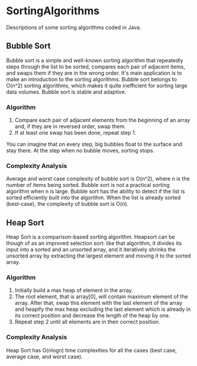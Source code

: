 # SortingAlgorithms
Descriptions of some sorting algorithms coded in Java.

## Bubble Sort
Bubble sort is a simple and well-known sorting algorithm that repeatedly steps through the list to be sorted, compares each pair of adjacent items, and swaps them if they are in the wrong order. It's main application is to make an introduction to the sorting algorithms.
Bubble sort belongs to O(n^2) sorting algorithms, which makes it quite inefficient for sorting large data volumes.
Bubble sort is stable and adaptive.
### Algorithm
1. Compare each pair of adjacent elements from the beginning of an array and, if they are in reversed order, swap them.
2. If at least one swap has been done, repeat step 1.

You can imagine that on every step, big bubbles float to the surface and stay there. At the step when no bubble moves, sorting stops.

### Complexity Analysis
Average and worst case complexity of bubble sort is O(n^2), where n is the number of items being sorted. Bubble sort is not a practical sorting algorithm when n is large. 
Bubble sort has the ability to detect if the list is sorted efficiently built into the algorithm. When the list is already sorted (best-case), the complexity of bubble sort is O(n).

## Heap Sort
Heap Sort is a comparison-based sorting algorithm. Heapsort can be though of as an improved selection sort: like that algorithm, it divides its input into a sorted and an unsorted array, and it iteratively shrinks the unsorted array by extracting the largest element and moving it to the sorted array.

### Algorithm
1. Initially build a max heap of element in the array.
2. The root element, that is array[0], will contain maximum element of the array. After that, swap this element with the last element of the array and heapify the max heap excluding the last element which is already in its correct position and decrease the length of the heap by one.
3. Repeat step 2 until all elements are in their correct position.

### Complexity Analysis
Heap Sort has O(nlogn) time complexities for all the cases (best case, average case, and worst case).
